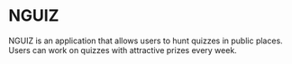 # NGUIZ
NGUIZ is an application that allows users to hunt quizzes in public places. Users can work on quizzes with attractive prizes every week.
